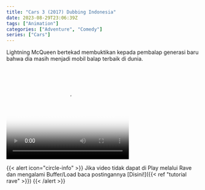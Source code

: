 ```yaml
---
title: "Cars 3 (2017) Dubbing Indonesia"
date: 2023-08-29T23:06:39Z
tags: ["Animation"]
categories: ["Adventure", "Comedy"]
series: ["Cars"]
---
```


Lightning McQueen bertekad membuktikan kepada pembalap generasi baru bahwa dia masih menjadi mobil balap terbaik di dunia.

<video width="320" height="240" poster="https://www.themoviedb.org/t/p/original/gqyTUMNrMjyIVNVIgGMdurrNPWb.jpg" controls>
  <source src="https://kp3d-my.sharepoint.com/personal/ryoo_kp3d_onmicrosoft_com/_layouts/15/download.aspx?share=Ec23Ay1qlI5HqjImfdHxHZIBb4PvPbduOybu0kJrSUcraQ" type="video/mp4">
</video>

{{< alert icon="circle-info" >}}
Jika video tidak dapat di Play melalui Rave dan mengalami Buffer/Load baca postingannya [Disini!]({{< ref "tutorial rave" >}})
{{< /alert >}}